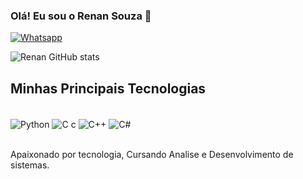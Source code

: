 
### Olá! Eu sou o Renan Souza 👊

[![Whatsapp](https://img.shields.io/badge/WhatsApp-25D366?style=for-the-badge&logo=whatsapp&logoColor=white)]()

![Renan GitHub stats](https://github-readme-stats.vercel.app/api?username=RenanVLS&show_icons=true&theme=radical)

## Minhas Principais Tecnologias 

<div style="display: inline_block"><br/>

<img align="center"  alt="Python" src="https://img.shields.io/badge/Python-3776AB?style=for-the-badge&logo=python&logoColor=white" />
<img align="center"  alt="C c" src="https://img.shields.io/badge/C-00599C?style=for-the-badge&logo=c&logoColor=white"  />
<img align="center"  alt="C++" src="https://img.shields.io/badge/C%2B%2B-00599C?style=for-the-badge&logo=c%2B%2B&logoColor=white"  />
<img align="center"  alt="C#" src="https://img.shields.io/badge/C%23-239120?style=for-the-badge&logo=c-sharp&logoColor=white"  />
</div><br/>

Apaixonado por tecnologia, Cursando Analise e Desenvolvimento de sistemas.
